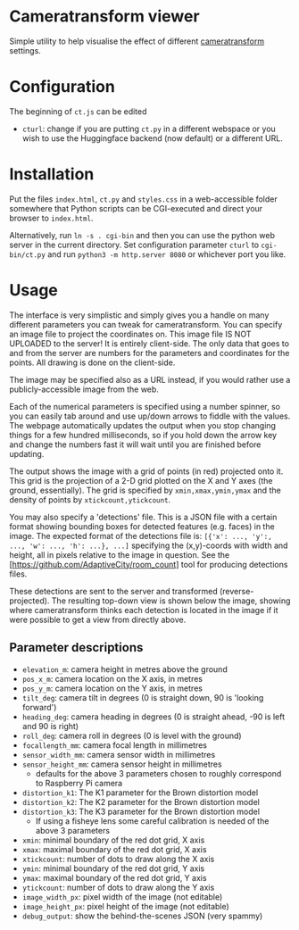 # Cameratransform viewer

Simple utility to help visualise the effect of different [cameratransform](https://github.com/rgerum/cameratransform) settings.

# Configuration

The beginning of `ct.js` can be edited

- `cturl`: change if you are putting `ct.py` in a different webspace or you wish to use the Huggingface backend (now default) or a different URL.

# Installation

Put the files `index.html`, `ct.py` and `styles.css` in a web-accessible folder somewhere that Python scripts can be CGI-executed and direct your browser to `index.html`.

Alternatively, run `ln -s . cgi-bin` and then you can use the python web server in the current directory. Set configuration parameter `cturl` to `cgi-bin/ct.py` and run `python3 -m http.server 8080` or whichever port you like.

# Usage

The interface is very simplistic and simply gives you a handle on many different parameters you can tweak for cameratransform. You can specify an image file to project the coordinates on. This image file IS NOT UPLOADED to the server! It is entirely client-side. The only data that goes to and from the server are numbers for the parameters and coordinates for the points. All drawing is done on the client-side.

The image may be specified also as a URL instead, if you would rather use a publicly-accessible image from the web.

Each of the numerical parameters is specified using a number spinner, so you can easily tab around and use up/down arrows to fiddle with the values. The webpage automatically updates the output when you stop changing things for a few hundred milliseconds, so if you hold down the arrow key and change the numbers fast it will wait until you are finished before updating.

The output shows the image with a grid of points (in red) projected onto it. This grid is the projection of a 2-D grid plotted on the X and Y axes (the ground, essentially). The grid is specified by `xmin,xmax,ymin,ymax` and the density of points by `xtickcount,ytickcount`.

You may also specify a 'detections' file. This is a JSON file with a certain format showing bounding boxes for detected features (e.g. faces) in the image. The expected format of the detections file is: `[{'x': ..., 'y':, ..., 'w': ..., 'h': ...}, ...]` specifying the (x,y)-coords with width and height, all in pixels relative to the image in question. See the [https://github.com/AdaptiveCity/room_count] tool for producing detections files.

These detections are sent to the server and transformed (reverse-projected). The resulting top-down view is shown below the image, showing where cameratransform thinks each detection is located in the image if it were possible to get a view from directly above.

## Parameter descriptions

- `elevation_m`: camera height in metres above the ground
- `pos_x_m`: camera location on the X axis, in metres
- `pos_y_m`: camera location on the Y axis, in metres
- `tilt_deg`: camera tilt in degrees (0 is straight down, 90 is 'looking forward')
- `heading_deg`: camera heading in degrees (0 is straight ahead, -90 is left and 90 is right)
- `roll_deg`: camera roll in degrees (0 is level with the ground)
- `focallength_mm`: camera focal length in millimetres
- `sensor_width_mm`: camera sensor width in millimetres
- `sensor_height_mm`: camera sensor height in millimetres
  * defaults for the above 3 parameters chosen to roughly correspond to Raspberry Pi camera
- `distortion_k1`: The K1 parameter for the Brown distortion model
- `distortion_k2`: The K2 parameter for the Brown distortion model
- `distortion_k3`: The K3 parameter for the Brown distortion model
  * If using a fisheye lens some careful calibration is needed of the above 3 parameters
- `xmin`: minimal boundary of the red dot grid, X axis
- `xmax`: maximal boundary of the red dot grid, X axis
- `xtickcount`: number of dots to draw along the X axis
- `ymin`: minimal boundary of the red dot grid, Y axis
- `ymax`: maximal boundary of the red dot grid, Y axis
- `ytickcount`: number of dots to draw along the Y axis
- `image_width_px`: pixel width of the image (not editable)
- `image_height_px`: pixel height of the image (not editable)
- `debug_output`: show the behind-the-scenes JSON (very spammy)
